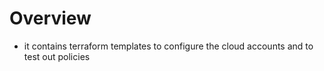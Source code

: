 # Overview

- it contains terraform templates to configure the cloud accounts and to test out policies